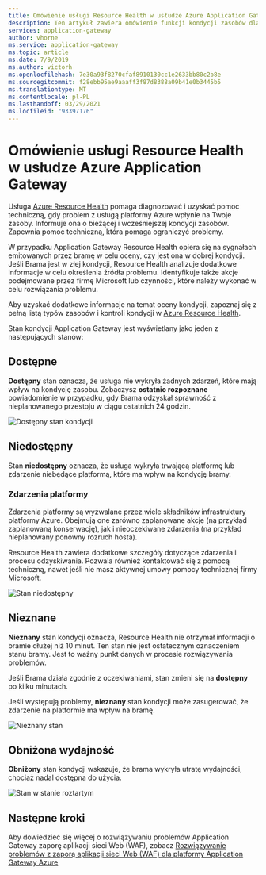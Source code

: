 ```yaml
---
title: Omówienie usługi Resource Health w usłudze Azure Application Gateway
description: Ten artykuł zawiera omówienie funkcji kondycji zasobów dla usługi Azure Application Gateway
services: application-gateway
author: vhorne
ms.service: application-gateway
ms.topic: article
ms.date: 7/9/2019
ms.author: victorh
ms.openlocfilehash: 7e30a93f8270cfaf8910130cc1e2633bb80c2b8e
ms.sourcegitcommit: f28ebb95ae9aaaff3f87d8388a09b41e0b3445b5
ms.translationtype: MT
ms.contentlocale: pl-PL
ms.lasthandoff: 03/29/2021
ms.locfileid: "93397176"
---
```

# <a name="azure-application-gateway-resource-health-overview"></a>Omówienie usługi Resource Health w usłudze Azure Application Gateway

Usługa [Azure Resource Health](../service-health/resource-health-overview.md) pomaga diagnozować i uzyskać pomoc techniczną, gdy problem z usługą platformy Azure wpłynie na Twoje zasoby. Informuje ona o bieżącej i wcześniejszej kondycji zasobów. Zapewnia pomoc techniczną, która pomaga ograniczyć problemy.

W przypadku Application Gateway Resource Health opiera się na sygnałach emitowanych przez bramę w celu oceny, czy jest ona w dobrej kondycji. Jeśli Brama jest w złej kondycji, Resource Health analizuje dodatkowe informacje w celu określenia źródła problemu. Identyfikuje także akcje podejmowane przez firmę Microsoft lub czynności, które należy wykonać w celu rozwiązania problemu.

Aby uzyskać dodatkowe informacje na temat oceny kondycji, zapoznaj się z pełną listą typów zasobów i kontroli kondycji w [Azure Resource Health](../service-health/resource-health-checks-resource-types.md#microsoftnetworkapplicationgateways).


Stan kondycji Application Gateway jest wyświetlany jako jeden z następujących stanów:

## <a name="available"></a>Dostępne

**Dostępny** stan oznacza, że usługa nie wykryła żadnych zdarzeń, które mają wpływ na kondycję zasobu. Zobaczysz **ostatnio rozpoznane** powiadomienie w przypadku, gdy Brama odzyskał sprawność z nieplanowanego przestoju w ciągu ostatnich 24 godzin.

![Dostępny stan kondycji](media/resource-health-overview/available-full.png)

## <a name="unavailable"></a>Niedostępny

Stan **niedostępny** oznacza, że usługa wykryła trwającą platformę lub zdarzenie niebędące platformą, które ma wpływ na kondycję bramy.

### <a name="platform-events"></a>Zdarzenia platformy

Zdarzenia platformy są wyzwalane przez wiele składników infrastruktury platformy Azure. Obejmują one zarówno zaplanowane akcje (na przykład zaplanowaną konserwację), jak i nieoczekiwane zdarzenia (na przykład nieplanowany ponowny rozruch hosta).

Resource Health zawiera dodatkowe szczegóły dotyczące zdarzenia i procesu odzyskiwania. Pozwala również kontaktować się z pomocą techniczną, nawet jeśli nie masz aktywnej umowy pomocy technicznej firmy Microsoft.

![Stan niedostępny](media/resource-health-overview/unavailable.png)

## <a name="unknown"></a>Nieznane

**Nieznany** stan kondycji oznacza, Resource Health nie otrzymał informacji o bramie dłużej niż 10 minut. Ten stan nie jest ostatecznym oznaczeniem stanu bramy. Jest to ważny punkt danych w procesie rozwiązywania problemów.

Jeśli Brama działa zgodnie z oczekiwaniami, stan zmieni się na **dostępny** po kilku minutach.

Jeśli występują problemy, **nieznany** stan kondycji może zasugerować, że zdarzenie na platformie ma wpływ na bramę.

![Nieznany stan](media/resource-health-overview/unknown.png)

## <a name="degraded"></a>Obniżona wydajność

**Obniżony** stan kondycji wskazuje, że brama wykryła utratę wydajności, chociaż nadal dostępna do użycia.

![Stan w stanie roztartym](media/resource-health-overview/degraded.png)

## <a name="next-steps"></a>Następne kroki

Aby dowiedzieć się więcej o rozwiązywaniu problemów Application Gateway zaporę aplikacji sieci Web (WAF), zobacz [Rozwiązywanie problemów z zaporą aplikacji sieci Web (WAF) dla platformy Application Gateway Azure](../web-application-firewall/ag/web-application-firewall-troubleshoot.md)